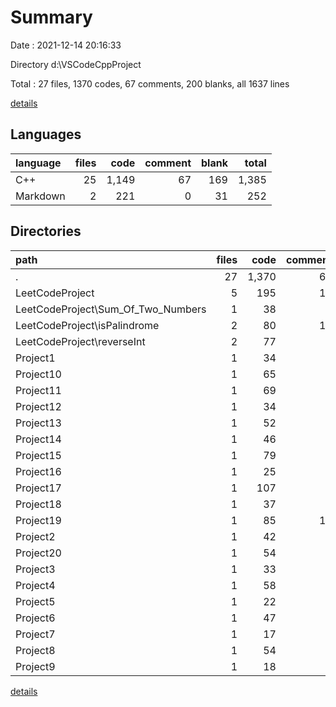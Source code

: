 # Summary

Date : 2021-12-14 20:16:33

Directory d:\VSCodeCppProject

Total : 27 files,  1370 codes, 67 comments, 200 blanks, all 1637 lines

[details](details.md)

## Languages
| language | files | code | comment | blank | total |
| :--- | ---: | ---: | ---: | ---: | ---: |
| C++ | 25 | 1,149 | 67 | 169 | 1,385 |
| Markdown | 2 | 221 | 0 | 31 | 252 |

## Directories
| path | files | code | comment | blank | total |
| :--- | ---: | ---: | ---: | ---: | ---: |
| . | 27 | 1,370 | 67 | 200 | 1,637 |
| LeetCodeProject | 5 | 195 | 10 | 43 | 248 |
| LeetCodeProject\Sum_Of_Two_Numbers | 1 | 38 | 0 | 2 | 40 |
| LeetCodeProject\isPalindrome | 2 | 80 | 10 | 8 | 98 |
| LeetCodeProject\reverseInt | 2 | 77 | 0 | 33 | 110 |
| Project1 | 1 | 34 | 0 | 6 | 40 |
| Project10 | 1 | 65 | 2 | 12 | 79 |
| Project11 | 1 | 69 | 3 | 9 | 81 |
| Project12 | 1 | 34 | 2 | 8 | 44 |
| Project13 | 1 | 52 | 5 | 5 | 62 |
| Project14 | 1 | 46 | 3 | 8 | 57 |
| Project15 | 1 | 79 | 3 | 11 | 93 |
| Project16 | 1 | 25 | 4 | 4 | 33 |
| Project17 | 1 | 107 | 2 | 22 | 131 |
| Project18 | 1 | 37 | 2 | 7 | 46 |
| Project19 | 1 | 85 | 11 | 1 | 97 |
| Project2 | 1 | 42 | 0 | 10 | 52 |
| Project20 | 1 | 54 | 3 | 10 | 67 |
| Project3 | 1 | 33 | 2 | 6 | 41 |
| Project4 | 1 | 58 | 2 | 11 | 71 |
| Project5 | 1 | 22 | 0 | 5 | 27 |
| Project6 | 1 | 47 | 9 | 7 | 63 |
| Project7 | 1 | 17 | 1 | 1 | 19 |
| Project8 | 1 | 54 | 3 | 8 | 65 |
| Project9 | 1 | 18 | 0 | 1 | 19 |

[details](details.md)